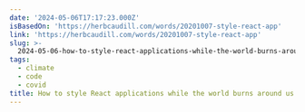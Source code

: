 ```yaml
---
date: '2024-05-06T17:17:23.000Z'
isBasedOn: 'https://herbcaudill.com/words/20201007-style-react-app'
link: 'https://herbcaudill.com/words/20201007-style-react-app'
slug: >-
  2024-05-06-how-to-style-react-applications-while-the-world-burns-around-us-or-herb-caud
tags:
  - climate
  - code
  - covid
title: How to style React applications while the world burns around us | Herb Caud
---
```


